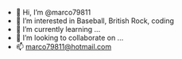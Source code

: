 - 👋 Hi, I’m @marco79811
- 👀 I’m interested in Baseball, British Rock, coding
- 🌱 I’m currently learning ...
- 💞️ I’m looking to collaborate on ...
- 📫 marco79811@hotmail.com

<!---
marco79811/marco79811 is a ✨ special ✨ repository because its `README.md` (this file) appears on your GitHub profile.
You can click the Preview link to take a look at your changes.
--->
